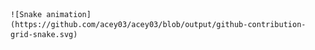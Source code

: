 
    ![Snake animation](https://github.com/acey03/acey03/blob/output/github-contribution-grid-snake.svg)
